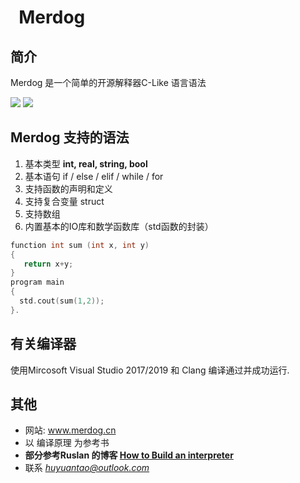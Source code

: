 
#   Merdog
## 简介
Merdog 是一个简单的开源解释器C-Like 语言语法

![](https://img.shields.io/badge/C--Like-interpreter-brightgreen)
![](https://img.shields.io/badge/merdog-easy%20to%20use-orange)

## Merdog 支持的语法
1. 基本类型 **int, real, string, bool**
2. 基本语句 if / else / elif / while / for
3. 支持函数的声明和定义
4. 支持复合变量 struct
5. 支持数组
6. 内置基本的IO库和数学函数库（std函数的封装）
```c++
function int sum (int x, int y)
{
   return x+y;
}
program main
{
  std.cout(sum(1,2));
}.
```

## 有关编译器
使用Mircosoft Visual Studio 2017/2019 和 Clang 编译通过并成功运行.

## 其他
* 网站: www.merdog.cn
* 以 编译原理 为参考书
* **部分参考Ruslan 的博客 [How to Build an interpreter](https://ruslanspivak.com/lsbasi-part1/)**
* 联系 *huyuantao@outlook.com*
